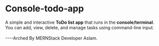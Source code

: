# Console-todo-app
A simple and interactive **ToDo list app** that runs in the **console/terminal**. You can add, view, delete, and manage tasks using command-line input.
<br>
<br>
----Arched By MERNStack Developer Aslam.
